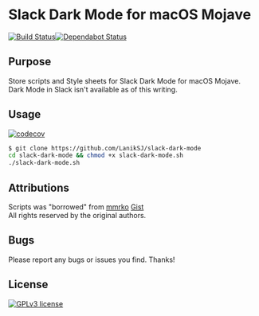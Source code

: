 # Slack Dark Mode for macOS Mojave
[![Build Status](https://travis-ci.com/LanikSJ/slack-dark-mode.svg?branch=master)](https://travis-ci.com/LanikSJ/slack-dark-mode)[![Dependabot Status](https://api.dependabot.com/badges/status?host=github&repo=LanikSJ/slack-dark-mode)](https://dependabot.com)

## Purpose
Store scripts and Style sheets for Slack Dark Mode for macOS Mojave.  
Dark Mode in Slack isn't available as of this writing.

## Usage
[![codecov](https://codecov.io/gh/LanikSJ/slack-dark-mode/branch/master/graph/badge.svg)](https://codecov.io/gh/LanikSJ/slack-dark-mode)
```bash
$ git clone https://github.com/LanikSJ/slack-dark-mode
cd slack-dark-mode && chmod +x slack-dark-mode.sh
./slack-dark-mode.sh
```
## Attributions
Scripts was "borrowed" from [mmrko](https://gist.github.com/mmrko) [Gist](https://gist.github.com/mmrko/9b0e65f6bcc1fca57089c32c2228aa39)  
All rights reserved by the original authors.  

## Bugs
Please report any bugs or issues you find. Thanks!

## License
[![GPLv3 license](https://badgen.net/github/license/LanikSJ/slack-dark-mode)](http://perso.crans.org/besson/LICENSE.html)
